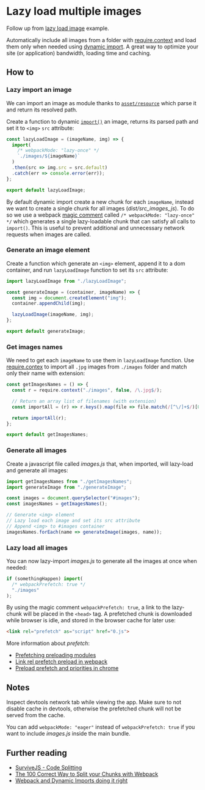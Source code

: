# Lazy load multiple images

Follow up from [lazy load image](../lazy-load-image) example.

Automatically include all images from a folder with [require.context](../context-module/README.md) and load them only when needed using [dynamic import](../dynamic-import/README.md). A great way to optimize your site (or application) bandwidth, loading time and caching.

## How to

### Lazy import an image

We can import an image as module thanks to [`asset/resource`](https://webpack.js.org/guides/asset-modules/#resource-assets) which parse it and return its resolved path.

Create a function to dynamic [`import()`](https://webpack.js.org/api/module-methods/#import-1) an image, returns its parsed path and set it to `<img>` `src` attribute:

```js
const lazyLoadImage = (imageName, img) => {
  import(
    /* webpackMode: "lazy-once" */
    `./images/${imageName}`
  )
  .then(src => img.src = src.default)
  .catch(err => console.error(err));
};

export default lazyLoadImage;
```

By default dynamic import create a new chunk for each `imageName`, instead we want to create a single chunk for all images (*dist/src_images_js*). To do so we use a webpack [magic comment](https://webpack.js.org/api/module-methods/#magic-comments) called `/* webpackMode: "lazy-once" */` which generates a single lazy-loadable chunk that can satisfy all calls to `import()`. This is useful to prevent additional and unnecessary network requests when images are called.

### Generate an image element

Create a function which generate an `<img>` element, append it to a dom container, and run `lazyLoadImage` function to set its `src` attribute:

```js
import lazyLoadImage from "./lazyLoadImage";

const generateImage = (container, imageName) => {
  const img = document.createElement("img");
  container.appendChild(img);

  lazyLoadImage(imageName, img);
};

export default generateImage;
```

### Get images names

We need to get each `imageName` to use them in `lazyLoadImage` function. Use [require.contex](https://webpack.js.org/guides/dependency-management/#context-module-api) to import all `.jpg` images from `./images` folder and match only their name with extension:

```js
const getImagesNames = () => {
  const r = require.context("./images", false, /\.jpg$/);

  // Return an array list of filenames (with extension)
  const importAll = (r) => r.keys().map(file => file.match(/[^\/]+$/)[0]);

  return importAll(r);
};

export default getImagesNames;
```

### Generate all images

Create a javascript file called *images.js* that, when imported, will lazy-load and generate all images:

```js
import getImagesNames from "./getImagesNames";
import generateImage from "./generateImage";

const images = document.querySelector("#images");
const imagesNames = getImagesNames();

// Generate <img> element
// Lazy load each image and set its src attribute
// Append <img> to #images container
imagesNames.forEach(name => generateImage(images, name));
```

### Lazy load all images

You can now lazy-import *images.js* to generate all the images at once when needed:

```js
if (somethingHappen) import(
  /* webpackPrefetch: true */
  "./images"
);
```

By using the magic comment `webpackPrefetch: true`, a link to the lazy-chunk will be placed in the `<head>` tag. A prefetched chunk is downloaded while browser is idle, and stored in the browser cache for later use:

```html
<link rel="prefetch" as="script" href="0.js">
```

More information about *prefetch*:

- [Prefetching preloading modules](https://webpack.js.org/guides/code-splitting/#prefetchingpreloading-modules)
- [Link rel prefetch preload in webpack](https://medium.com/webpack/link-rel-prefetch-preload-in-webpack-51a52358f84c)
- [Preload prefetch and priorities in chrome](https://medium.com/reloading/preload-prefetch-and-priorities-in-chrome-776165961bbf)

## Notes

Inspect devtools network tab while viewing the app. Make sure to not disable cache in devtools, otherwise the prefetched chunk will not be served from the cache.

You can add `webpackMode: "eager"` instead of `webpackPrefetch: true` if you want to include *images.js* inside the main bundle.

## Further reading

- [SurviveJS - Code Splitting](https://survivejs.com/webpack/building/code-splitting/)
- [The 100 Correct Way to Split your Chunks with Webpack](https://hackernoon.com/the-100-correct-way-to-split-your-chunks-with-webpack-f8a9df5b7758)
- [Webpack and Dynamic Imports doing it right](https://medium.com/front-end-hacking/webpack-and-dynamic-imports-doing-it-right-72549ff49234)
